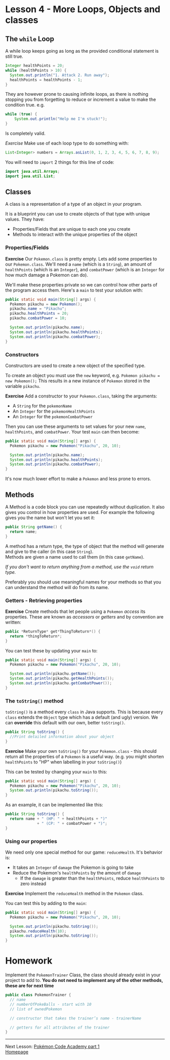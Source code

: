 # Lesson 4 - More Loops, Objects and classes

## The `while` Loop
A while loop keeps going as long as the provided conditional statement is still true.

```java
Integer healthPoints = 20;
while (healthPoints > 10) {
  System.out.println("1. Attack 2. Run away");
  healthPoints = healthPoints - 1;
}
```

They are however prone to causing infinite loops, as there is nothing stopping you from forgetting to reduce or increment a value to make the condition true.
e.g.
```java
while (true) {
    System.out.println("Help me I'm stuck!");
}
```
Is completely valid.

*Exercise*
Make use of each loop type to do something with:
```java
List<Integer> numbers = Arrays.asList(0, 1, 2, 3, 4, 5, 6, 7, 8, 9);
```
You will need to `import` 2 things for this line of code:
```java
import java.util.Arrays;
import java.util.List;
```

## Classes
A class is a representation of a type of an object in your program.

It is a blueprint you can use to create objects of that type with unique values.
They have:
* Properties/Fields that are unique to each one you create
* Methods to interact with the unique properties of the object

### Properties/Fields
**Exercise**
Our `Pokemon.class` is pretty empty. Lets add some properties to our `Pokemon.class`.
We'll need a `name` (which is a `String`), an amount of `healthPoints` (which is an `Integer`),
and `combatPower` (which is an `Integer` for how much damage a Pokemon can do).

We'll make these properties private so we can control how other parts of the program access them.
Here's a `main` to test your solution with:

```java
public static void main(String[] args) {
  Pokemon pikachu = new Pokemon();
  pikachu.name = "Pikachu";
  pikachu.healthPoints = 20;
  pikachu.combatPower = 10;

  System.out.println(pikachu.name);
  System.out.println(pikachu.healthPoints);
  System.out.println(pikachu.combatPower);
}
```

### Constructors
Constructors are used to create a new object of the specified type.

To create an object you must use the `new` keyword, e.g.
`Pokemon pikachu = new Pokemon();`
This results in a new instance of `Pokemon` stored in the variable `pikachu`.

**Exercise**
Add a constructor to your `Pokemon.class`, taking the arguments:
* A `String` for the `pokemonName`
* An `Integer` for the `pokemonHealthPoints`
* An `Integer` for the `pokemonCombatPower`

Then you can use these arguments to set values for your new `name`, `healthPoints`, and `combatPower`.
Your test `main` can then become:

```java
public static void main(String[] args) {
  Pokemon pikachu = new Pokemon("Pikachu", 20, 10);

  System.out.println(pikachu.name);
  System.out.println(pikachu.healthPoints);
  System.out.println(pikachu.combatPower);
}
```
It's now much lower effort to make a `Pokemon` and less prone to errors.

## Methods
A Method is a code block you can use repeatedly without duplication. It also gives you control in how properties are used.
For example the following gives you the name but won't let you set it:
```java
public String getName() {
  return name;
}
```
A method has a return type, the type of object that the method will generate and give to the caller (in this case `String`).  
Methods are given a name used to call them (in this case `getName`).

*If you don't want to return anything from a method, use the `void` return type.*

Preferably you should use meaningful names for your methods so that you can understand the method will do from its name.

### Getters - Retrieving properties
**Exercise**
Create methods that let people using a `Pokemon` *access* its properties.
These are known as *accessors* or *getters* and by convention are written:
```java
public *ReturnType* get*ThingToReturn*() {
  return *thingToReturn*;
}
```

You can test these by updating your `main` to:
```java
public static void main(String[] args) {
  Pokemon pikachu = new Pokemon("Pikachu", 20, 10);

  System.out.println(pikachu.getName());
  System.out.println(pikachu.getHealthPoints());
  System.out.println(pikachu.getCombatPower());
}
```

### The `toString()` method
`toString()` is a method every `class` in Java supports.
This is because every `class` extends the `Object` type which has a default (and ugly) version.
We can **override** this default with our own, better `toString()`.
```java
public String toString() {
  //Print detailed information about your object
}
```

**Exercise**
Make your own `toString()` for your `Pokemon.class` - this should return all the properties of a `Pokemon` is a useful way.
(e.g. you might shorten `healthPoints` to "HP" when labelling in your `toString()`)

This can be tested by changing your `main` to this:
```java
public static void main(String[] args) {
  Pokemon pikachu = new Pokemon("Pikachu", 20, 10);
  System.out.println(pikachu.toString());
}
```

As an example, it can be implemented like this:
```java
public String toString() {
  return name + " (HP: " + healthPoints + ")"
              + " (CP: " + combatPower + ")";
}
```

### Using our properties
We need only one special method for our game: `reduceHealth`. It's behavior is:
* It takes an `Integer` of `damage` the Pokemon is going to take
* Reduce the Pokemon's `healthPoints` by the amount of `damage`
  * If the `damage` is greater than the `healthPoints`, reduce `healthPoints` to zero instead

**Exercise**
Implement the `reduceHealth` method in the `Pokemon` class.

You can test this by adding to the `main`:
```java
public static void main(String[] args) {
  Pokemon pikachu = new Pokemon("Pikachu", 20, 10);

  System.out.println(pikachu.toString());
  pikachu.reduceHealth(10);
  System.out.println(pikachu.toString());
}
```

# Homework
Implement the `PokemonTrainer` Class, the class should already exist in your project to add to.
**You do not need to implement any of the other methods, these are for next time**
```java
public class PokemonTrainer {
  // name
  // numberOfPokeBalls - start with 10
  // list of ownedPokemon

  // constructor that takes the trainer’s name - trainerName

  // getters for all attributes of the trainer
}
```
---
Next Lesson: [Pokémon Code Academy part 1](lesson5.md)  
[Homepage](index.md)
